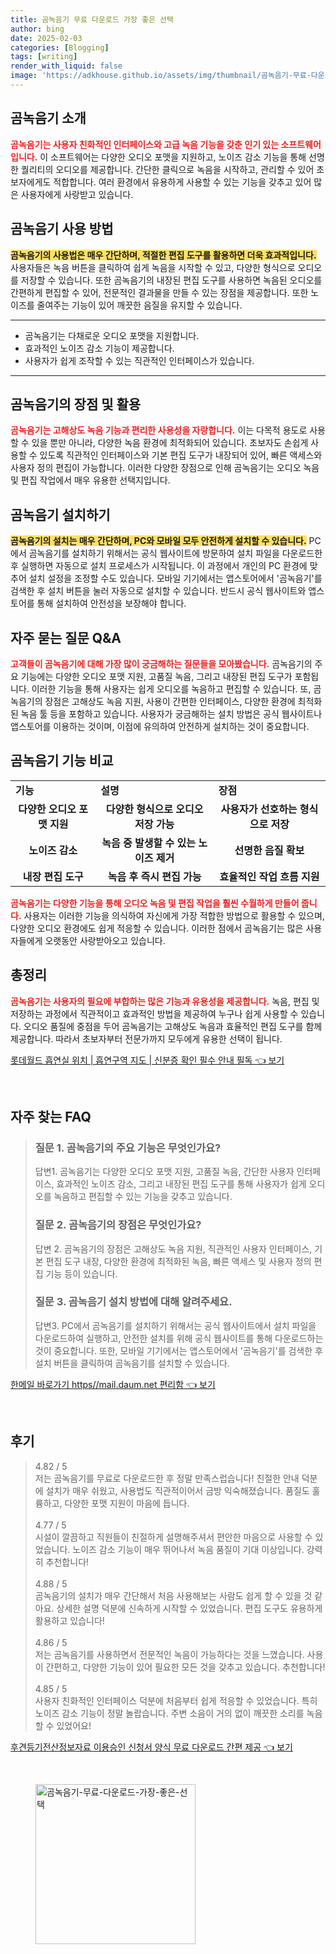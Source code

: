 ```yaml
---
title: 곰녹음기 무료 다운로드 가장 좋은 선택
author: bing
date: 2025-02-03
categories: [Blogging]
tags: [writing]
render_with_liquid: false
image: 'https://adkhouse.github.io/assets/img/thumbnail/곰녹음기-무료-다운로드-가장-좋은-선택.webp'
---
```



<h2 id='곰녹음기_소개'>곰녹음기 소개</h2>

<p><b><span style="color: #ee2323;">곰녹음기는 사용자 친화적인 인터페이스와 고급 녹음 기능을 갖춘 인기 있는 소프트웨어입니다.</span></b> 이 소프트웨어는 다양한 오디오 포맷을 지원하고, 노이즈 감소 기능을 통해 선명한 퀄리티의 오디오를 제공합니다. 간단한 클릭으로 녹음을 시작하고, 관리할 수 있어 초보자에게도 적합합니다. 여러 환경에서 유용하게 사용할 수 있는 기능을 갖추고 있어 많은 사용자에게 사랑받고 있습니다.</p>

<h2 id='녹음기_사용_방법'>곰녹음기 사용 방법</h2>

<p><b><span style="background-color: #ffe066;">곰녹음기의 사용법은 매우 간단하며, 적절한 편집 도구를 활용하면 더욱 효과적입니다.</span></b> 사용자들은 녹음 버튼을 클릭하여 쉽게 녹음을 시작할 수 있고, 다양한 형식으로 오디오를 저장할 수 있습니다. 또한 곰녹음기의 내장된 편집 도구를 사용하면 녹음된 오디오를 간편하게 편집할 수 있어, 전문적인 결과물을 만들 수 있는 장점을 제공합니다. 또한 노이즈를 줄여주는 기능이 있어 깨끗한 음질을 유지할 수 있습니다.</p>

<hr />

<ul>
    <li>곰녹음기는 다채로운 오디오 포맷을 지원합니다.</li>
    <li>효과적인 노이즈 감소 기능이 제공합니다.</li>
    <li>사용자가 쉽게 조작할 수 있는 직관적인 인터페이스가 있습니다.</li>
</ul>

<hr />

<h2 id='장점_및_활용'>곰녹음기의 장점 및 활용</h2>

<p><b><span style="color: #ee2323;">곰녹음기는 고해상도 녹음 기능과 편리한 사용성을 자랑합니다.</span></b> 이는 다목적 용도로 사용할 수 있을 뿐만 아니라, 다양한 녹음 환경에 최적화되어 있습니다. 초보자도 손쉽게 사용할 수 있도록 직관적인 인터페이스와 기본 편집 도구가 내장되어 있어, 빠른 액세스와 사용자 정의 편집이 가능합니다. 이러한 다양한 장점으로 인해 곰녹음기는 오디오 녹음 및 편집 작업에서 매우 유용한 선택지입니다.</p>

<h2 id='설치_방법'>곰녹음기 설치하기</h2>

<p><b><span style="background-color: #ffe066;">곰녹음기의 설치는 매우 간단하며, PC와 모바일 모두 안전하게 설치할 수 있습니다.</span></b> PC에서 곰녹음기를 설치하기 위해서는 공식 웹사이트에 방문하여 설치 파일을 다운로드한 후 실행하면 자동으로 설치 프로세스가 시작됩니다. 이 과정에서 개인의 PC 환경에 맞추어 설치 설정을 조정할 수도 있습니다. 모바일 기기에서는 앱스토어에서 '곰녹음기'를 검색한 후 설치 버튼을 눌러 자동으로 설치할 수 있습니다. 반드시 공식 웹사이트와 앱스토어를 통해 설치하여 안전성을 보장해야 합니다.</p>

<h2 id='자주_묻는_질문'>자주 묻는 질문 Q&A</h2>

<p><b><span style="color: #ee2323;">고객들이 곰녹음기에 대해 가장 많이 궁금해하는 질문들을 모아봤습니다.</span></b> 곰녹음기의 주요 기능에는 다양한 오디오 포맷 지원, 고품질 녹음, 그리고 내장된 편집 도구가 포함됩니다. 이러한 기능을 통해 사용자는 쉽게 오디오를 녹음하고 편집할 수 있습니다. 또, 곰녹음기의 장점은 고해상도 녹음 지원, 사용이 간편한 인터페이스, 다양한 환경에 최적화된 녹음 툴 등을 포함하고 있습니다. 사용자가 궁금해하는 설치 방법은 공식 웹사이트나 앱스토어를 이용하는 것이며, 이점에 유의하여 안전하게 설치하는 것이 중요합니다.</p>

<h2 id='기능_비교'>곰녹음기 기능 비교</h2>

<table>
    <tr>
        <td><b>기능</b></td>
        <td><b>설명</b></td>
        <td><b>장점</b></td>
    </tr>
    <tr>
        <td style="text-align: center; height: 17px;"><b>다양한 오디오 포맷 지원</b></td>
        <td style="text-align: center; height: 17px;"><b>다양한 형식으로 오디오 저장 가능</b></td>
        <td style="text-align: center; height: 17px;"><b>사용자가 선호하는 형식으로 저장</b></td>
    </tr>
    <tr>
        <td style="text-align: center; height: 17px;"><b>노이즈 감소</b></td>
        <td style="text-align: center; height: 17px;"><b>녹음 중 발생할 수 있는 노이즈 제거</b></td>
        <td style="text-align: center; height: 17px;"><b>선명한 음질 확보</b></td>
    </tr>
    <tr>
        <td style="text-align: center; height: 17px;"><b>내장 편집 도구</b></td>
        <td style="text-align: center; height: 17px;"><b>녹음 후 즉시 편집 가능</b></td>
        <td style="text-align: center; height: 17px;"><b>효율적인 작업 흐름 지원</b></td>
    </tr>
</table>

<p><b><span style="color: #ee2323;">곰녹음기는 다양한 기능을 통해 오디오 녹음 및 편집 작업을 훨씬 수월하게 만들어 줍니다.</span></b> 사용자는 이러한 기능을 의식하여 자신에게 가장 적합한 방법으로 활용할 수 있으며, 다양한 오디오 환경에도 쉽게 적응할 수 있습니다. 이러한 점에서 곰녹음기는 많은 사용자들에게 오랫동안 사랑받아오고 있습니다.</p>

<h2 id='총정리'>총정리</h2>

<p><b><span style="color: #ee2323;">곰녹음기는 사용자의 필요에 부합하는 많은 기능과 유용성을 제공합니다.</span></b> 녹음, 편집 및 저장하는 과정에서 직관적이고 효과적인 방법을 제공하여 누구나 쉽게 사용할 수 있습니다. 오디오 품질에 중점을 두어 곰녹음기는 고해상도 녹음과 효율적인 편집 도구를 함께 제공합니다. 따라서 초보자부터 전문가까지 모두에게 유용한 선택이 됩니다.</p>


<p><a class="click-button" title="롯데월드 흡연실 위치 | 흡연구역 지도 | 신분증 확인 필수 안내 필독" href="https://adkhouse.github.io/posts/%EB%A1%AF%EB%8D%B0%EC%9B%94%EB%93%9C-%ED%9D%A1%EC%97%B0%EC%8B%A4-%EC%9C%84%EC%B9%98-%ED%9D%A1%EC%97%B0%EA%B5%AC%EC%97%AD-%EC%A7%80%EB%8F%84-%EC%8B%A0%EB%B6%84%EC%A6%9D-%ED%99%95%EC%9D%B8-%ED%95%84%EC%88%98-%EC%95%88%EB%82%B4-%ED%95%84%EB%8F%85/" rel="dofollow">롯데월드 흡연실 위치 | 흡연구역 지도 | 신분증 확인 필수 안내 필독 👈 보기</a></p><br>
<h2 id='자주_찾는_FAQ'>자주 찾는 FAQ</h2>
<div itemscope="" itemtype="https://schema.org/FAQPage"> 
<blockquote> 
<div itemscope="" itemprop="mainEntity" itemtype="https://schema.org/Question"> 
<h3 itemprop="name">질문 1. 곰녹음기의 주요 기능은 무엇인가요?</h3> 
<div itemscope="" itemprop="acceptedAnswer" itemtype="https://schema.org/Answer"> 
<span itemprop="text"> 
<p>답변1. 곰녹음기는 다양한 오디오 포맷 지원, 고품질 녹음, 간단한 사용자 인터페이스, 효과적인 노이즈 감소, 그리고 내장된 편집 도구를 통해 사용자가 쉽게 오디오를 녹음하고 편집할 수 있는 기능을 갖추고 있습니다.</p> 
</span> 
</div> 
</div> 
<div itemscope="" itemprop="mainEntity" itemtype="https://schema.org/Question"> 
<h3 itemprop="name">질문 2. 곰녹음기의 장점은 무엇인가요?</h3> 
<div itemscope="" itemprop="acceptedAnswer" itemtype="https://schema.org/Answer"> 
<span itemprop="text"> 
<p>답변 2. 곰녹음기의 장점은 고해상도 녹음 지원, 직관적인 사용자 인터페이스, 기본 편집 도구 내장, 다양한 환경에 최적화된 녹음, 빠른 액세스 및 사용자 정의 편집 기능 등이 있습니다.</p> 
</span> 
</div> 
</div> 
<div itemscope="" itemprop="mainEntity" itemtype="https://schema.org/Question"> 
<h3 itemprop="name">질문 3. 곰녹음기 설치 방법에 대해 알려주세요.</h3> 
<div itemscope="" itemprop="acceptedAnswer" itemtype="https://schema.org/Answer"> 
<span itemprop="text"> 
<p>답변3. PC에서 곰녹음기를 설치하기 위해서는 공식 웹사이트에서 설치 파일을 다운로드하여 실행하고, 안전한 설치를 위해 공식 웹사이트를 통해 다운로드하는 것이 중요합니다. 또한, 모바일 기기에서는 앱스토어에서 '곰녹음기'를 검색한 후 설치 버튼을 클릭하여 곰녹음기를 설치할 수 있습니다.</p> 
</span> 
</div> 
</div> 
</blockquote> 
</div>
<p><a class="click-button" title="한메일 바로가기 https//mail.daum.net 편리함" href="https://adkhouse.github.io/posts/%ED%95%9C%EB%A9%94%EC%9D%BC-%EB%B0%94%EB%A1%9C%EA%B0%80%EA%B8%B0-httpsmail.daum.net-%ED%8E%B8%EB%A6%AC%ED%95%A8/" rel="dofollow">한메일 바로가기 https//mail.daum.net 편리함 👈 보기</a></p><br>
<h2 id='후기'>후기</h2>
<div itemscope itemtype="https://schema.org/Product">
  <blockquote>
  <div itemprop="review" itemscope itemtype="https://schema.org/Review">
      <div itemprop="reviewRating" itemscope itemtype="https://schema.org/Rating"> <span itemprop="ratingValue">4.82</span> / <span itemprop="bestRating">5</span> </div>
      <span itemprop="reviewBody">저는 곰녹음기를 무료로 다운로드한 후 정말 만족스럽습니다! 친절한 안내 덕분에 설치가 매우 쉬웠고, 사용법도 직관적이어서 금방 익숙해졌습니다. 품질도 훌륭하고, 다양한 포맷 지원이 마음에 듭니다.</span>
  </div>
  <br>
  <div itemprop="review" itemscope itemtype="https://schema.org/Review">
      <div itemprop="reviewRating" itemscope itemtype="https://schema.org/Rating"> <span itemprop="ratingValue">4.77</span> / <span itemprop="bestRating">5</span> </div>
      <span itemprop="reviewBody">시설이 깔끔하고 직원들이 친절하게 설명해주셔서 편안한 마음으로 사용할 수 있었습니다. 노이즈 감소 기능이 매우 뛰어나서 녹음 품질이 기대 이상입니다. 강력히 추천합니다!</span>
  </div>
  <br>
  <div itemprop="review" itemscope itemtype="https://schema.org/Review">
      <div itemprop="reviewRating" itemscope itemtype="https://schema.org/Rating"> <span itemprop="ratingValue">4.88</span> / <span itemprop="bestRating">5</span> </div>
      <span itemprop="reviewBody">곰녹음기의 설치가 매우 간단해서 처음 사용해보는 사람도 쉽게 할 수 있을 것 같아요. 상세한 설명 덕분에 신속하게 시작할 수 있었습니다. 편집 도구도 유용하게 활용하고 있습니다!</span>
  </div>
  <br>
  <div itemprop="review" itemscope itemtype="https://schema.org/Review">
      <div itemprop="reviewRating" itemscope itemtype="https://schema.org/Rating"> <span itemprop="ratingValue">4.86</span> / <span itemprop="bestRating">5</span> </div>
      <span itemprop="reviewBody">저는 곰녹음기를 사용하면서 전문적인 녹음이 가능하다는 것을 느꼈습니다. 사용이 간편하고, 다양한 기능이 있어 필요한 모든 것을 갖추고 있습니다. 추천합니다!</span>
  </div>
  <br>
  <div itemprop="review" itemscope itemtype="https://schema.org/Review">
      <div itemprop="reviewRating" itemscope itemtype="https://schema.org/Rating"> <span itemprop="ratingValue">4.85</span> / <span itemprop="bestRating">5</span> </div>
      <span itemprop="reviewBody">사용자 친화적인 인터페이스 덕분에 처음부터 쉽게 적응할 수 있었습니다. 특히 노이즈 감소 기능이 정말 놀랍습니다. 주변 소음이 거의 없이 깨끗한 소리를 녹음할 수 있었어요!</span>
  </div>
  </blockquote>
</div>
<p><a class="click-button" title="후견등기전산정보자료 이용승인 신청서 양식 무료 다운로드 간편 제공" href="https://adkhouse.github.io/posts/%ED%9B%84%EA%B2%AC%EB%93%B1%EA%B8%B0%EC%A0%84%EC%82%B0%EC%A0%95%EB%B3%B4%EC%9E%90%EB%A3%8C-%EC%9D%B4%EC%9A%A9%EC%8A%B9%EC%9D%B8-%EC%8B%A0%EC%B2%AD%EC%84%9C-%EC%96%91%EC%8B%9D-%EB%AC%B4%EB%A3%8C-%EB%8B%A4%EC%9A%B4%EB%A1%9C%EB%93%9C-%EA%B0%84%ED%8E%B8-%EC%A0%9C%EA%B3%B5/" rel="dofollow">후견등기전산정보자료 이용승인 신청서 양식 무료 다운로드 간편 제공 👈 보기</a></p><br>
<figure class="image"><img src="https://adkhouse.github.io/assets/img/thumbnail/곰녹음기-무료-다운로드-가장-좋은-선택.webp" alt="곰녹음기-무료-다운로드-가장-좋은-선택" width="256" height="256"></figure>